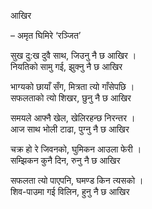 आखिर

– अमृत घिमिरे ‘रञ्जित’

सुख दु:ख दुवै साथ, जिउनु नै छ आखिर ।  
नियतिको सामु गई, झुक्नु नै छ आखिर

भाग्यको छायाँ सँग, मित्रता त्यो गाँसेपछि ।  
सफलताको त्यो शिखर, छुनु नै छ आखिर

समयले आफ्नै खेल, खेलिरहन्छ निरन्तर ।  
आज साथ भोली टाढा, पुग्नु नै छ आखिर

चक्र हो रे जिवनको, घुमिकन आउला फेरी ।  
सम्झिकन कुनै दिन, रुनु नै छ आखिर

सफलता त्यो पाएपनि, घमण्ड किन त्यसको ।  
शिव-पाउमा गई विलिन, हुनु नै छ आखिर